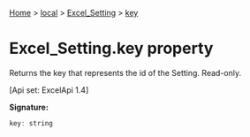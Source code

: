 [Home](./index) &gt; [local](local.md) &gt; [Excel\_Setting](local.excel_setting.md) &gt; [key](local.excel_setting.key.md)

# Excel\_Setting.key property

Returns the key that represents the id of the Setting. Read-only. 

 \[Api set: ExcelApi 1.4\]

**Signature:**
```javascript
key: string
```
